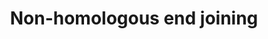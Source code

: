 ---
annotations:
- id: PW:0000004
  parent: regulatory pathway
  type: Pathway Ontology
  value: regulatory pathway
- id: PW:0000099
  parent: regulatory pathway
  type: Pathway Ontology
  value: DNA repair pathway
authors:
- MaintBot
- MartijnVanIersel
- Elisa
description: (From http://en.wikipedia.org/wiki/Non-homologous_end_joining) Non-homologous
  end joining (NHEJ) is a pathway that repairs double-strand breaks in DNA. NHEJ is
  referred to as "non-homologous" because the break ends are directly ligated without
  the need for a homologous template, in contrast to homologous recombination, which
  requires a homologous sequence to guide repair. NHEJ is evolutionarily conserved
  throughout all kingdoms of life and is the predominant double-strand break repair
  pathway in mammalian cells.
last-edited: 2016-07-25
organisms:
- Danio rerio
redirect_from:
- /index.php/Pathway:WP1324
- /instance/WP1324
revision: null
schema-jsonld:
- '@context': https://schema.org/
  '@id': https://wikipathways.github.io/pathways/WP1324.html
  '@type': Dataset
  creator:
    '@type': Organization
    name: WikiPathways
  description: (From http://en.wikipedia.org/wiki/Non-homologous_end_joining) Non-homologous
    end joining (NHEJ) is a pathway that repairs double-strand breaks in DNA. NHEJ
    is referred to as "non-homologous" because the break ends are directly ligated
    without the need for a homologous template, in contrast to homologous recombination,
    which requires a homologous sequence to guide repair. NHEJ is evolutionarily conserved
    throughout all kingdoms of life and is the predominant double-strand break repair
    pathway in mammalian cells.
  keywords:
  - Ku80
  - Ligase V
  - Nbs1 ?
  - RAD50
  - mre11a
  - wu:fa96e12
  - xrcc4
  - xrcc6
  - zgc:85657
  license: CC0
  name: Non-homologous end joining
seo: CreativeWork
title: Non-homologous end joining
wpid: WP1324
---